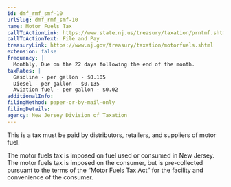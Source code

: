 ```yaml
---
id: dmf_rmf_smf-10
urlSlug: dmf_rmf_smf-10
name: Motor Fuels Tax
callToActionLink: https://www.state.nj.us/treasury/taxation/prntmf.shtml
callToActionText: File and Pay
treasuryLink: https://www.nj.gov/treasury/taxation/motorfuels.shtml
extension: false
frequency: |
  Monthly, Due on the 22 days following the end of the month.
taxRates: |
  Gasoline - per gallon - $0.105
  Diesel - per gallon - $0.135
  Aviation fuel - per gallon - $0.02
additionalInfo:
filingMethod: paper-or-by-mail-only
filingDetails:
agency: New Jersey Division of Taxation
---
```


This is a tax must be paid by distributors, retailers, and suppliers of motor fuel.

The motor fuels tax is imposed on fuel used or consumed in New Jersey. The motor fuels tax is imposed on the consumer, but is pre-collected pursuant to the terms of the “Motor Fuels Tax Act” for the facility and convenience of the consumer.
